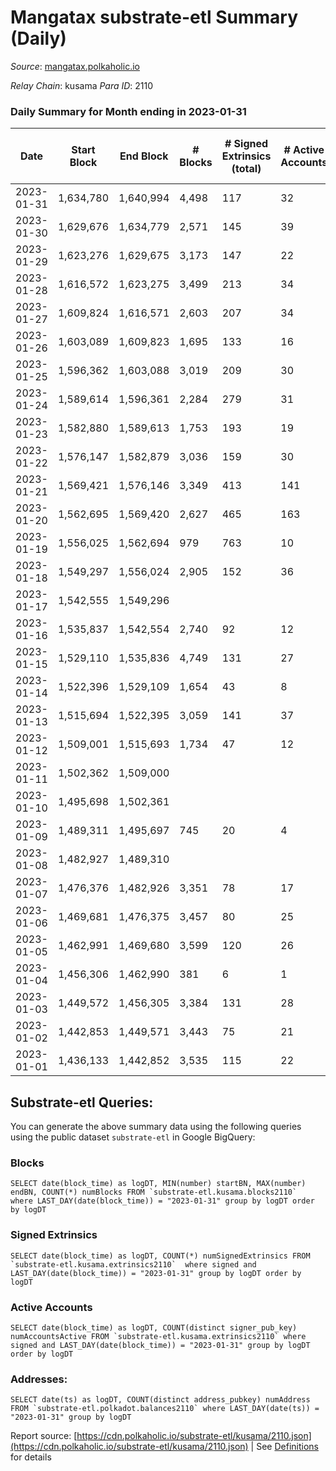 # Mangatax substrate-etl Summary (Daily)

_Source_: [mangatax.polkaholic.io](https://mangatax.polkaholic.io)

*Relay Chain*: kusama
*Para ID*: 2110



### Daily Summary for Month ending in 2023-01-31


| Date | Start Block | End Block | # Blocks | # Signed Extrinsics (total) | # Active Accounts | # Passive | # New | # Addresses with Balances | # Events | # Transfers | # XCM Transfers In | # XCM Transfers Out |
| ---- | ----------- | --------- | -------- | --------------------------- | ----------------- | --------- | ----- | ------------------------- | -------- | ----------- | ------------------ | ------------------- |
| 2023-01-31 | 1,634,780 | 1,640,994 | 4,498  | 117 | 32 |  |  | 1,651 | 15,381 | 724  | 24 ($2,283.87) | 15 ($1,300.45) |
| 2023-01-30 | 1,629,676 | 1,634,779 | 2,571  | 145 | 39 |  |  | 1,650 | 7,637 | 391  | 45 ($3,835.08) | 26 ($3,635.69) |
| 2023-01-29 | 1,623,276 | 1,629,675 | 3,173  | 147 | 22 |  |  | 1,648 | 6,821 |   | 15 ($2,377.76) | 36 ($4,031.18) |
| 2023-01-28 | 1,616,572 | 1,623,275 | 3,499  | 213 | 34 |  |  | 1,644 | 7,610 | 1  | 4 ($250.94) | 28 ($5,910.43) |
| 2023-01-27 | 1,609,824 | 1,616,571 | 2,603  | 207 | 34 |  |  | 1,642 | 5,723 | 3  | 14  | 24 ($3,900.59) |
| 2023-01-26 | 1,603,089 | 1,609,823 | 1,695  | 133 | 16 |  |  | 1,640 | 3,779 |   | 45 ($836.63) | 26 ($3,351.69) |
| 2023-01-25 | 1,596,362 | 1,603,088 | 3,019  | 209 | 30 |  |  | 1,639 | 6,695 |   | 47 ($4,388.77) | 41 ($6,246.97) |
| 2023-01-24 | 1,589,614 | 1,596,361 | 2,284  | 279 | 31 |  |  | 1,637 | 5,160 | 1  | 49 ($7,069.78) | 23 ($9,142.20) |
| 2023-01-23 | 1,582,880 | 1,589,613 | 1,753  | 193 | 19 |  |  | 1,634 | 4,014 | 1  | 77 ($4,549.84) | 18 ($5,969.88) |
| 2023-01-22 | 1,576,147 | 1,582,879 | 3,036  | 159 | 30 |  |  | 1,631 | 6,547 | 1  | 26 ($6,514.90) | 26 ($2,622.98) |
| 2023-01-21 | 1,569,421 | 1,576,146 | 3,349  | 413 | 141 |  |  | 1,631 | 7,783 | 2  | 20 ($12,978.61) | 13 ($2,025.22) |
| 2023-01-20 | 1,562,695 | 1,569,420 | 2,627  | 465 | 163 |  |  | 1,626 | 6,154 | 3  | 63 ($14,616.75) | 20 ($2,878.38) |
| 2023-01-19 | 1,556,025 | 1,562,694 | 979  | 763 | 10 |  |  | 1,621 | 2,744 |   | 33 ($12,109.38) | 2 ($3.26) |
| 2023-01-18 | 1,549,297 | 1,556,024 | 2,905  | 152 | 36 |  |  | 1,502 | 6,079 |   | 47 ($3,075.76) | 27 ($2,544.19) |
| 2023-01-17 | 1,542,555 | 1,549,296 |   |  |  |  |  | 1,500 |  |   | 27 ($3,679.17) |   |
| 2023-01-16 | 1,535,837 | 1,542,554 | 2,740  | 92 | 12 |  |  | 1,497 | 5,758 |   | 12 ($331.20) | 3 ($480.52) |
| 2023-01-15 | 1,529,110 | 1,535,836 | 4,749  | 131 | 27 |  |  | 1,497 | 9,921 | 1  | 5 ($200.98) | 7 ($1,388.03) |
| 2023-01-14 | 1,522,396 | 1,529,109 | 1,654  | 43 | 8 |  |  | 1,497 | 3,447 |   | 15 ($2,098.09) | 10 ($1,792.53) |
| 2023-01-13 | 1,515,694 | 1,522,395 | 3,059  | 141 | 37 |  |  | 1,495 | 6,461 | 2  | 19 ($15,779.84) | 11 ($1,746.39) |
| 2023-01-12 | 1,509,001 | 1,515,693 | 1,734  | 47 | 12 |  |  | 1,491 | 3,637 |   | 14 ($6,238.41) | 3 ($200.54) |
| 2023-01-11 | 1,502,362 | 1,509,000 |   |  |  |  |  | 1,489 |  |   | 25 ($4,182.03) |   |
| 2023-01-10 | 1,495,698 | 1,502,361 |   |  |  |  |  | 1,486 |  |   | 3 ($85.77) |   |
| 2023-01-09 | 1,489,311 | 1,495,697 | 745  | 20 | 4 |  |  | 1,486 | 1,571 |   | 6 ($12,801.53) | 1 ($135.13) |
| 2023-01-08 | 1,482,927 | 1,489,310 |   |  |  |  |  | 1,486 |  |   | 7 ($16,439.55) |   |
| 2023-01-07 | 1,476,376 | 1,482,926 | 3,351  | 78 | 17 |  |  | 1,484 | 6,878 | 2  | 3 ($397.97) | 4 ($0.71) |
| 2023-01-06 | 1,469,681 | 1,476,375 | 3,457  | 80 | 25 |  |  | 1,482 | 7,257 |   | 8 ($316.14) | 6 ($62.30) |
| 2023-01-05 | 1,462,991 | 1,469,680 | 3,599  | 120 | 26 |  |  | 1,480 | 7,515 |   | 9 ($105.80) | 7 ($87.65) |
| 2023-01-04 | 1,456,306 | 1,462,990 | 381  | 6 | 1 |  |  | 1,478 | 818 |   | 8 ($57.43) |   |
| 2023-01-03 | 1,449,572 | 1,456,305 | 3,384  | 131 | 28 |  |  | 1,477 | 7,083 |   | 15 ($3,510.80) | 5 ($209.67) |
| 2023-01-02 | 1,442,853 | 1,449,571 | 3,443  | 75 | 21 |  |  | 1,476 | 7,193 |   | 3 ($43.71) | 3 ($208.66) |
| 2023-01-01 | 1,436,133 | 1,442,852 | 3,535  | 115 | 22 |  |  | 1,476 | 7,390 |   | 13 ($244.89) | 13 ($994.28) |

## Substrate-etl Queries:
You can generate the above summary data using the following queries using the public dataset `substrate-etl` in Google BigQuery:


### Blocks
```
SELECT date(block_time) as logDT, MIN(number) startBN, MAX(number) endBN, COUNT(*) numBlocks FROM `substrate-etl.kusama.blocks2110`  where LAST_DAY(date(block_time)) = "2023-01-31" group by logDT order by logDT
```


### Signed Extrinsics
```
SELECT date(block_time) as logDT, COUNT(*) numSignedExtrinsics FROM `substrate-etl.kusama.extrinsics2110`  where signed and LAST_DAY(date(block_time)) = "2023-01-31" group by logDT order by logDT
```


### Active Accounts
```
SELECT date(block_time) as logDT, COUNT(distinct signer_pub_key) numAccountsActive FROM `substrate-etl.kusama.extrinsics2110` where signed and LAST_DAY(date(block_time)) = "2023-01-31" group by logDT order by logDT
```


### Addresses:
```
SELECT date(ts) as logDT, COUNT(distinct address_pubkey) numAddress FROM `substrate-etl.polkadot.balances2110` where LAST_DAY(date(ts)) = "2023-01-31" group by logDT
```



Report source: [https://cdn.polkaholic.io/substrate-etl/kusama/2110.json](https://cdn.polkaholic.io/substrate-etl/kusama/2110.json) | See [Definitions](/DEFINITIONS.md) for details

